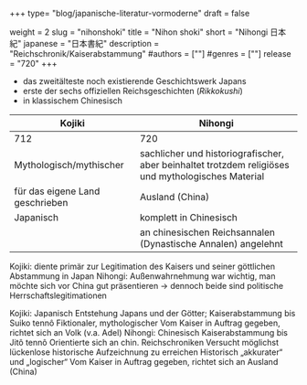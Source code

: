 +++
type= "blog/japanische-literatur-vormoderne"
draft = false

weight = 2
slug = "nihonshoki"
title = "Nihon shoki"
short = "Nihongi 日本紀"
japanese = "日本書紀"
description = "Reichschronik/Kaiserabstammung"
#authors = [""]
#genres = [""]
release = "720"
+++

- das zweitälteste noch existierende Geschichtswerk Japans
- erste der sechs offiziellen Reichsgeschichten (*Rikkokushi*)
- in klassischem Chinesisch

| Kojiki  |  Nihongi  |
|---------|-----------|
|712|720|
| Mythologisch/mythischer  | sachlicher und historiografischer, aber beinhaltet trotzdem religiöses und mythologisches Material  |
| für das eigene Land geschrieben  | Ausland (China)  |
| Japanisch  | komplett in Chinesisch  |
|   | an chinesischen Reichsannalen (Dynastische Annalen) angelehnt |

Kojiki: diente primär zur Legitimation des Kaisers und seiner göttlichen Abstammung in Japan
Nihongi: Außenwahrnehmung war wichtig, man möchte sich vor China gut präsentieren
-> dennoch beide sind politische Herrschaftslegitimationen


Kojiki:
  Japanisch
  Entstehung Japans und der Götter; Kaiserabstammung bis Suiko tennô
  Fiktionaler, mythologischer
  Vom Kaiser in Auftrag gegeben, richtet sich an Volk (v.a. Adel)
Nihongi:
  Chinesisch
  Kaiserabstammung bis Jitô tennô
  Orientierte sich an chin. Reichschroniken
  Versucht möglichst lückenlose historische Aufzeichnung zu erreichen
  Historisch „akkurater“ und „logischer“
  Vom Kaiser in Auftrag gegeben, richtet sich an Ausland (China)
